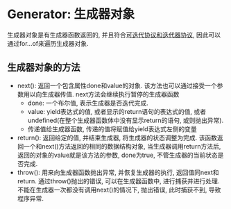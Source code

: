 # Generator: 生成器对象

生成器对象是有生成器函数返回的, 并且符合[可迭代协议和迭代器协议](./12-Iterator.md), 因此可以通过for...of来遍历生成器对象. 

## 生成器对象的方法

* next(): 返回一个包含属性done和value的对象. 该方法也可以通过接受一个参数用以向生成器传值. next方法会继续执行暂停的生成器函数
  * done: 一个布尔值, 表示生成器是否迭代完成. 
  * value: yield表达式的值, 或者显示的return语句的表达式的值, 或者undefined(在整个生成器函数体中没有显示return的语句, 或则抛出异常). 
  * 传递值给生成器函数, 传递的值将赋值给yield表达式左侧的变量
* return(): 返回给定的值, 并结束生成器, 将生成器的状态调整为完成. 该函数返回一个和next()方法返回的相同的数据结构对象, 当生成器调用return方法后, 返回的对象的value就是该方法的参数, done为true, 不管生成器的当前状态是否完成.
* throw(): 用来向生成器函数抛出异常, 并恢复生成器的执行, 返回值同next和return. 通过throw()抛出的错误, 可以在生成器函数中, 进行捕获并进行处理. 不能在生成器一次都没有调用next()的情况下, 抛出错误, 此时捕获不到, 导致程序异常.

